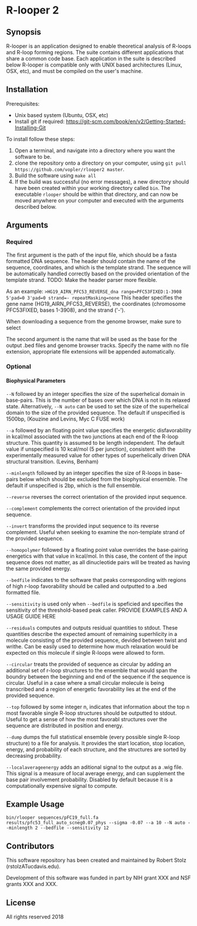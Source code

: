 # R-looper 2

## Synopsis
R-looper is an application designed to enable theoretical analysis of R-loops and R-loop forming regions. The suite contains different applications that share a common code base. Each application in the suite is described below R-looper is compatible only with UNIX based architectures (Linux, OSX, etc), and must be compiled on the user's machine.
 
## Installation
Prerequisites:
- Unix based system (Ubuntu, OSX, etc)
- Install git if required: https://git-scm.com/book/en/v2/Getting-Started-Installing-Git

To install follow these steps:
1. Open a terminal, and navigate into a directory where you want the software to be.
2. clone the repository onto a directory on your computer, using `git pull https://github.com/vopler/rlooper2 master`.
3. Build the software using `make all`
4. If the build was successful (no error messages), a new directory should have been created within your working directory called `bin`. The executable `rlooper` should be within that directory, and can now be moved anywhere on your computer and executed with the arguments described below. 

## Arguments
### Required
The first argument is the path of the input file, which should be a fasta formatted DNA sequence. The header should contain the name of the sequence, coordinates, and which is the template strand. The sequence will be automatically handled correctly based on the provided orientation of the template strand. TODO: Make the header parser more flexible. 

As an example: `>HG19_AIRN_PFC53_REVERSE_dna range=PFC53FIXED:1-3908 5'pad=0 3'pad=0 strand=- repeatMasking=none`
This header specifies the gene name (HG19_AIRN_PFC53_REVERSE), the coordinates (chromosome PFC53FIXED, bases 1-3908), and the strand ('-'). 

When downloading a sequence from the genome browser, make sure to select 

The second argument is the name that will be used as the base for the output .bed files and genome browser tracks. Specify the name with no file extension, appropriate file extensions will be appended automatically.

### Optional
#### Biophysical Parameters
`--N` followed by an integer specifies the size of the superhelical domain in base-pairs. This is the number of bases over which DNA is not in its relaxed state. Alternatively, `--N auto` can be used to set the size of the superhelical domain to the size of the provided sequence. The default if unspecified is 1500bp, (Kouzine and Levins, Myc C FUSE work)

`--a` followed by an floating point value specifies the energetic disfavorability in kcal/mol associated with the two junctions at each end of the R-loop structure. This quantity is assumed to be length independent. The default value if unspecified is 10 kcal/mol (5 per junction), consistent with the experimentally measured value for other types of superhelically driven DNA structural transition. (Levins, Benham)

`--minlength` followed by an integer specifies the size of R-loops in base-pairs below which should be excluded from the biophysical ensemble. The default if unspecified is 2bp, which is the full ensemble. 

`--reverse` reverses the correct orientation of the provided input sequence.

`--complement` complements the correct orientation of the provided input sequence. 

`--invert` transforms the provided input sequence to its reverse complement. Useful when seeking to examine the non-template  strand of the provided sequence.

`--homopolymer` followed by a floating point value overrides the base-pairing energetics with that value in kcal/mol. In this case, the content of the input sequence does not matter, as all dinucleotide pairs will be treated as having the same provided energy.

`--bedfile` indicates to the software that peaks corresponding with regions of high r-loop favorability should be called and outputted to a .bed formatted file. 

`--sensitivity` is used only when `--bedfile` is speficied and specifies the sensitivity of the threshold-based peak caller. PROVIDE EXAMPLES AND A USAGE GUIDE HERE

`--residuals` computes and outputs residual quantities to stdout. These quantities describe the expected amount of remaining superhlicity in a molecule consisting of the provided sequence, devided between twist and writhe. Can be easily used to determine how much relaxation would be expected on this molecule if single R-loops were allowed to form. 

`--circular` treats the provided of sequence as circular by adding an additional set of r-loop structures to the ensemble that would span the boundry between the beginning and end of the sequence if the sequence is circular. Useful in a case where a small circular molecule is being transcribed and a region of energetic favorability lies at the end of the provided sequence.

`--top` followed by some integer n, indicates that information about the top n most favorable single R-loop structures should be outputted to stdout. Useful to get a sense of how the most favorabl structures over the sequence are distributed in position and energy.

`--dump` dumps the full statistical ensemble (every possible single R-loop structure) to a file for analysis. It provides the start location, stop location, energy, and probability of each structure, and the structures are sorted by decreasing probability. 

`--localaverageenergy` adds an aditional signal to the output as a .wig file. This signal is a measure of local average energy, and can supplement the base pair involvement probability. Disabled by default because it is a computationally expensive signal to compute.

## Example Usage
`bin/rlooper sequences/pFC19_full.fa results/pfc53_full_auto_scneg0.07_phys --sigma -0.07 --a 10 --N auto --minlength 2 --bedfile --sensitivity 12`

## Contributors


This software repository has been created and maintained by Robert Stolz (rstolzATucdavis.edu). 

Development of this software was funded in part by NIH grant XXX and NSF grants XXX and XXX. 

## License
All rights reserved 2018
